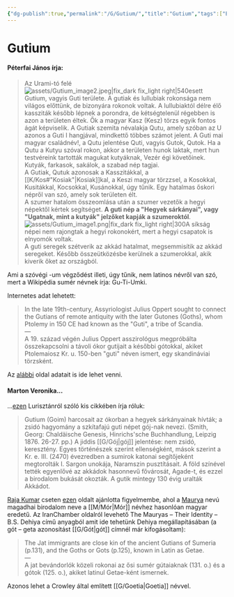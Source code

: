 ```yaml
---
{"dg-publish":true,"permalink":"/G/Gutium/","title":"Gutium","tags":["Englishtexttranslated"],"created":"2025-05-01T15:55","updated":"2025-09-24T13:56"}
---
```



# Gutium

#### Péterfai János írja:

> Az Urami-tó felé ![assets/Gutium_image2.jpeg|fix_dark fix_light right|540](/img/user/G/assets/Gutium_image2.jpeg)esett Gutium, vagyis Guti területe. A gutiak és lullubiak rokonsága nem világos előttünk, de bizonyára rokonok voltak. A lullubiaktól délre élő kassziták később lépnek a porondra, de kétségtelenül régebben is azon a területen éltek. Ők a magyar Kasz (Kesz) törzs egyik fontos ágát képviselik. A Gutiak szemita névalakja Qutu, amely szóban az U azonos a Guti I hangjával, mindkettő többes számot jelent. A Guti mai magyar családnév!, a Qutu jelentése Quti, vagyis Gutok, Qutok. Ha a Qutu a Kutyu szóval rokon, akkor a területen hunok laktak, mert hun testvéreink tartották magukat kutyáknak, Vezér égi követőinek. Kutyák, farkasok, sakálok, a szabad nép tagjai.  
> A Gutiak, Qutuk azonosak a Kasszitákkal, a [[K/Kos#"Kosiak"\|Kosiak]]kal, a Keszi magyar törzzsel, a Kosokkal, Kusitákkal, Kocsokkal, Kusánokkal, úgy tűnik. Egy hatalmas őskori népről van szó, amely sok területen élt.  
> A szumer hatalom összeomlása után a szumer vezetők a hegyi népektől kértek segítséget. **A guti nép a "Hegyek sárkányai", vagy "Ugatnak, mint a kutyák" jelzőket kapják a szumeroktól**. ![assets/Gutium_image1.png|fix_dark fix_light right|300](/img/user/G/assets/Gutium_image1.png)A síkság népei nem rajongtak a hegyi rokonokért, mert a hegyi csapatok is elnyomók voltak.  
> A guti seregek szétverik az akkád hatalmat, megsemmisítik az akkád seregeket. Később összeütközésbe kerülnek a szumerokkal, akik kiverik őket az országból.

Ami a szóvégi -um végződést illeti, úgy tűnik, nem latinos névről van szó, mert a Wikipédia sumér névnek írja: Gu-Ti-Umki.  

Internetes adat lehetett:  
> In the late 19th-century, Assyriologist Julius Oppert sought to connect the Gutians of remote antiquity with the later Gutones (Goths), whom Ptolemy in 150 CE had known as the "Guti", a tribe of Scandia.  
> —  
> A 19. század végén Julius Oppert asszirológus megpróbálta összekapcsolni a távoli ókor gutijait a későbbi gótokkal, akiket Ptolemaiosz Kr. u. 150-ben "guti" néven ismert, egy skandináviai törzsként.  

Az [alábbi](https://en.m.wikipedia.org/wiki/Gutian_people) oldal adatait is ide lehet venni.  

#### Marton Veronika...

...[ezen](http://www.magtudin.org/Lurisztan.htm) Lurisztánról szóló kis cikkében írja róluk:  
> Gutium (Goim) harcosait az ókorban a hegyek sárkányainak hívták; a zsidó hagyomány a szkítafajú guti népet gój-nak nevezi. (Smith, Georg: Chaldäische Genesis, Hinrichs'sche Buchhandlung, Leipzig 1876. 26-27. pp.) A jiddis [[G/Gój\|gój]] jelentése: nem zsidó, keresztény. Egyes történészek szerint ellenségként, mások szerint a Kr. e. III. (2470) évezredben a sumirok katonai segítőjeként megtorolták I. Sargon unokája, Naramszin pusztításait. A föld színével tették egyenlővé az akkádok hasonnevű fővárosát, Agade-t, és ezzel a birodalom bukását okozták. A gutik mintegy 130 évig uralták Akkádot.  

[Raja Kumar](https://www.quora.com/profile/Raja-Kumar-2660) cseten [ezen](http://www.iranchamber.com/history/articles/iranic_identity_of_mauryas1.php) oldalt ajánlotta figyelmembe, ahol a [Maurya](https://en.wikipedia.org/wiki/Maurya_Empire) nevú magadhai birodalom neve a [[M/Mór\|Mór]] névhez hasonlóan magyar eredetű. Az IranChamber oldalról levehető The Mauryas – Their Identity – B.S. Dehiya című anyagból amit ide tehetünk Dehiya megállapításában (a gót – geta azonosítást [[G/Gót\|gót]] címnél már kifogásoltam):  
> The Jat immigrants are close kin of the ancient Gutians of Sumeria (p.131), and the Goths or Gots (p.125), known in Latin as Getae.  
> —  
> A jat bevándorlók közeli rokonai az ősi sumér gútaiaknak (131. o.) és a gótok (125. o.), akiket latinul Getae-ként ismernek.  

Azonos lehet a Crowley által említett [[G/Goetia\|Goetia]] névvel.  